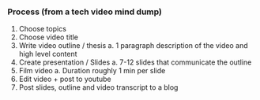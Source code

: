 
### Process (from a tech video mind dump)

1. Choose topics
1. Choose video title
1. Write video outline / thesis
    a. 1 paragraph description of the video and high level content
1. Create presentation / Slides
    a. 7-12 slides that communicate the outline
1. Film video
    a. Duration roughly 1 min per slide
1. Edit video + post to youtube
1. Post slides, outline and video transcript to a blog
